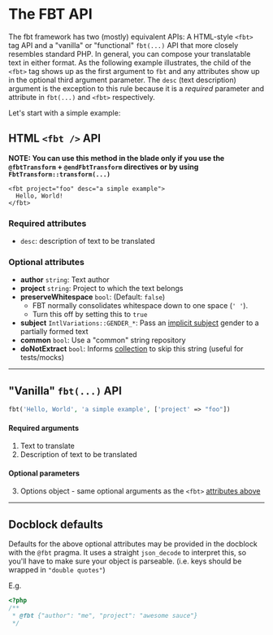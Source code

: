 # The FBT API

The fbt framework has two (mostly) equivalent APIs: A HTML-style `<fbt>` tag API and a "vanilla" or "functional" `fbt(...)` API that more closely resembles standard PHP.  In general, you can compose your translatable text in either format.  As the following example illustrates, the child of the `<fbt>` tag shows up as the first argument to `fbt` and any attributes show up in the optional third argument parameter.  The `desc` (text description) argument is the exception to this rule because it is a *required* parameter and attribute in `fbt(...)` and `<fbt>` respectively.

Let's start with a simple example:

## HTML `<fbt />` API
**NOTE: You can use this method in the blade only if you use the `@fbtTransform` + `@endFbtTransform` directives or by using `FbtTransform::transform(...)`**
```
<fbt project="foo" desc="a simple example">
  Hello, World!
</fbt>
```
### Required attributes
* `desc`: description of text to be translated

### Optional attributes
* **author** `string`: Text author
* **project** `string`: Project to which the text belongs
* **preserveWhitespace** `bool`: (Default: `false`)
  - FBT normally consolidates whitespace down to one space (`' '`).
  - Turn this off by setting this to `true`
* **subject** `IntlVariations::GENDER_*`: Pass an [implicit subject](implicit_params.md) gender to a partially formed text
* **common** `bool`: Use a "common" string repository
* **doNotExtract** `bool`: Informs [collection](collection.md) to skip this string (useful for tests/mocks)

--------------------------------------------------------------------------------

## "Vanilla" `fbt(...)` API

```php
fbt('Hello, World', 'a simple example', ['project' => "foo"])
```
#### Required arguments
1. Text to translate
2. Description of text to be translated

#### Optional parameters
3. Options object - same optional arguments as the `<fbt>` [attributes above](api_intro.md#optional-attributes)

--------------------------------------------------------------------------------
## Docblock defaults
Defaults for the above optional attributes may be provided in the
docblock with the `@fbt` pragma.  It uses a straight `json_decode` to
interpret this, so you'll have to make sure your object is parseable. (i.e. keys should be wrapped in `"double quotes"`)

E.g.
```php
<?php
/**
 * @fbt {"author": "me", "project": "awesome sauce"}
 */
```
